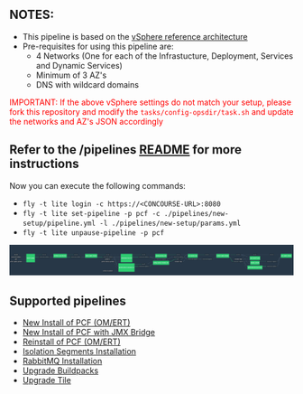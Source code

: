 NOTES:
------

-	This pipeline is based on the [vSphere reference architecture](http://docs.pivotal.io/pivotalcf/1-10/refarch/vsphere/vsphere_ref_arch.html)
-	Pre-requisites for using this pipeline are:
	-	4 Networks (One for each of the Infrastucture, Deployment, Services and Dynamic Services)
	-	Minimum of 3 AZ's
	-	DNS with wildcard domains

<span style="color:red">IMPORTANT: If the above vSphere settings do not match your setup, please fork this repository and modify the `tasks/config-opsdir/task.sh` and update the networks and AZ's JSON accordingly</span>

Refer to the /pipelines [README](./pipelines/README.md) for more instructions
-----------------------------------------------------------------------------

Now you can execute the following commands:

-	`fly -t lite login -c https://<CONCOURSE-URL>:8080`
-	`fly -t lite set-pipeline -p pcf -c ./pipelines/new-setup/pipeline.yml -l ./pipelines/new-setup/params.yml`
-	`fly -t lite unpause-pipeline -p pcf`

![](./pipelines/images/pipeline_new.png)

Supported pipelines
-------------------

-	[New Install of PCF (OM/ERT)](./pipelines/new-setup)
-	[New Install of PCF with JMX Bridge](./pipelines/new-setup-with-jmx-bridge)
-	[Reinstall of PCF (OM/ERT)](./pipelines/reinstall)
-	[Isolation Segments Installation](./pipelines/config-tile/isolation-segments)
-	[RabbitMQ Installation](./pipelines/config-tile/rabbitmq)
-	[Upgrade Buildpacks](./pipelines/upgrade-buildpack)
-	[Upgrade Tile](./pipelines/upgrade-tile)
